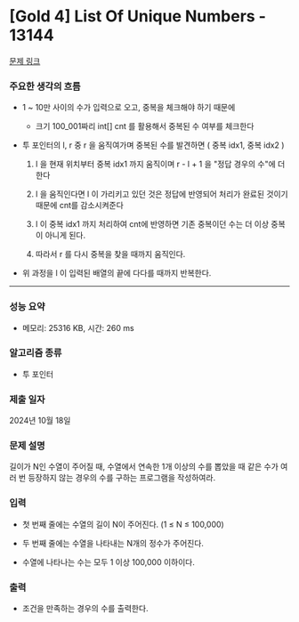 # [Gold 4] List Of Unique Numbers - 13144

[문제 링크](https://www.acmicpc.net/problem/13144) 

### 주요한 생각의 흐름
 
- 1 ~ 10만 사이의 수가 입력으로 오고, 중복을 체크해야 하기 때문에

	- 크기 100_001짜리 int[]  cnt 를 활용해서 중복된 수 여부를 체크한다

- 투 포인터의 l, r 중 r 을 움직여가며 중복된 수를 발견하면 ( 중복 idx1, 중복 idx2 )
  
  1. l 을 현재 위치부터 중복 idx1 까지 움직이며 r - l + 1 을 "정답 경우의 수"에 더한다

  2. l 을 움직인다면 l 이 가리키고 있던 것은 정답에 반영되어 처리가 완료된 것이기 때문에 cnt를 감소시켜준다 

	3. l 이 중복 idx1 까지 처리하여 cnt에 반영하면 기존 중복이던 수는 더 이상 중복이 아니게 된다.

	4. 따라서 r 를 다시 중복을 찾을 때까지 움직인다.

- 위 과정을 l 이 입력된 배열의 끝에 다다를 때까지 반복한다.

---

### 성능 요약

- 메모리: 25316 KB, 시간: 260 ms

### 알고리즘 종류

- 투 포인터

### 제출 일자

2024년 10월 18일

### 문제 설명

길이가 N인 수열이 주어질 때, 수열에서 연속한 1개 이상의 수를 뽑았을 때 같은 수가 여러 번 등장하지 않는 경우의 수를 구하는 프로그램을 작성하여라.

### 입력 

- 첫 번째 줄에는 수열의 길이 N이 주어진다. (1 ≤ N ≤ 100,000)

- 두 번째 줄에는 수열을 나타내는 N개의 정수가 주어진다. 

- 수열에 나타나는 수는 모두 1 이상 100,000 이하이다.

### 출력 

- 조건을 만족하는 경우의 수를 출력한다.
